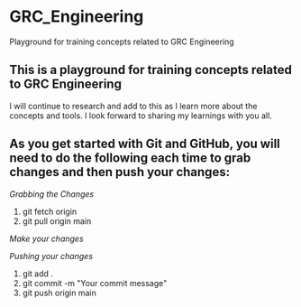 # GRC_Engineering
Playground for training concepts related to GRC Engineering

## This is a playground for training concepts related to GRC Engineering
I will continue to research and add to this as I learn more about the concepts and tools.
I look forward to sharing my learnings with you all.

## As you get started with Git and GitHub, you will need to do the following each time to grab changes and then push your changes:
*Grabbing the Changes*
1. git fetch origin
2. git pull origin main

*Make your changes*

*Pushing your changes*
1. git add .
2. git commit -m "Your commit message"
3. git push origin main
